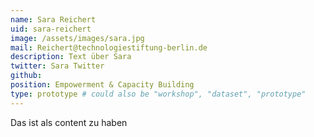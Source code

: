 ```yaml
---
name: Sara Reichert
uid: sara-reichert
image: /assets/images/sara.jpg
mail: Reichert@technologiestiftung-berlin.de
description: Text über Sara
twitter: Sara Twitter
github: 
position: Empowerment & Capacity Building
type: prototype # could also be "workshop", "dataset", "prototype"
---
```



Das ist als content zu haben
